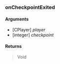 ### onCheckpointExited

#### Arguments

- [CPlayer] *player*
- [integer] *checkpoint*

#### Returns
> Void
